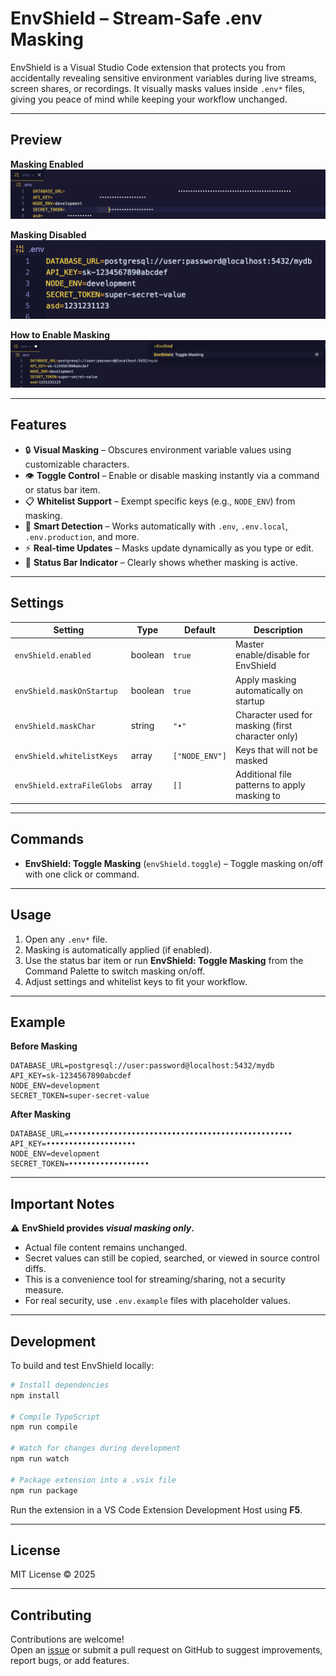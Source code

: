 # EnvShield – Stream-Safe .env Masking

EnvShield is a Visual Studio Code extension that protects you from accidentally revealing sensitive environment variables during live streams, screen shares, or recordings. It visually masks values inside `.env*` files, giving you peace of mind while keeping your workflow unchanged.

---

## Preview

**Masking Enabled**  
![EnvShield Enabled](images/envshield-preview-enabled.png)

**Masking Disabled**  
![EnvShield Disabled](images/envshield-preview-disabled.png)

**How to Enable Masking**  
![How to Enable EnvShield](images/envshield-preview-how-to-enable.png)

---

## Features

- 🔒 **Visual Masking** – Obscures environment variable values using customizable characters.  
- 👁️ **Toggle Control** – Enable or disable masking instantly via a command or status bar item.  
- 📋 **Whitelist Support** – Exempt specific keys (e.g., `NODE_ENV`) from masking.  
- 🎯 **Smart Detection** – Works automatically with `.env`, `.env.local`, `.env.production`, and more.  
- ⚡ **Real-time Updates** – Masks update dynamically as you type or edit.  
- 🎨 **Status Bar Indicator** – Clearly shows whether masking is active.  

---

## Settings

| Setting | Type | Default | Description |
|---------|------|---------|-------------|
| `envShield.enabled` | boolean | `true` | Master enable/disable for EnvShield |
| `envShield.maskOnStartup` | boolean | `true` | Apply masking automatically on startup |
| `envShield.maskChar` | string | `"•"` | Character used for masking (first character only) |
| `envShield.whitelistKeys` | array | `["NODE_ENV"]` | Keys that will not be masked |
| `envShield.extraFileGlobs` | array | `[]` | Additional file patterns to apply masking to |

---

## Commands

- **EnvShield: Toggle Masking** (`envShield.toggle`) – Toggle masking on/off with one click or command.

---

## Usage

1. Open any `.env*` file.  
2. Masking is automatically applied (if enabled).  
3. Use the status bar item or run **EnvShield: Toggle Masking** from the Command Palette to switch masking on/off.  
4. Adjust settings and whitelist keys to fit your workflow.  

---

## Example

**Before Masking**

```env
DATABASE_URL=postgresql://user:password@localhost:5432/mydb
API_KEY=sk-1234567890abcdef
NODE_ENV=development
SECRET_TOKEN=super-secret-value
```

**After Masking**

```env
DATABASE_URL=••••••••••••••••••••••••••••••••••••••••••••••••••
API_KEY=••••••••••••••••••••
NODE_ENV=development
SECRET_TOKEN=••••••••••••••••••
```

---

## Important Notes

⚠️ **EnvShield provides *visual masking only*.**  
- Actual file content remains unchanged.  
- Secret values can still be copied, searched, or viewed in source control diffs.  
- This is a convenience tool for streaming/sharing, not a security measure.  
- For real security, use `.env.example` files with placeholder values.  

---

## Development

To build and test EnvShield locally:

```bash
# Install dependencies
npm install

# Compile TypeScript
npm run compile

# Watch for changes during development
npm run watch

# Package extension into a .vsix file
npm run package
```

Run the extension in a VS Code Extension Development Host using **F5**.

---

## License

MIT License © 2025  

---

## Contributing

Contributions are welcome!  
Open an [issue](https://github.com/markpython86/envshield/issues) or submit a pull request on GitHub to suggest improvements, report bugs, or add features.

